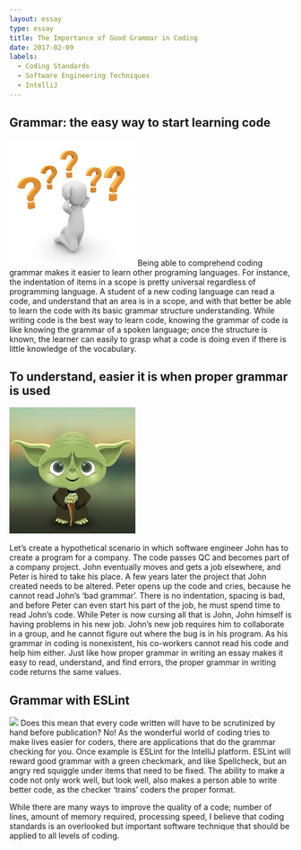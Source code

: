 ```yaml
---
layout: essay
type: essay
title: The Importance of Good Grammar in Coding
date: 2017-02-09
labels:
  - Coding Standards
  - Software Engineering Techniques 
  - IntelliJ
---
```



## Grammar: the easy way to start learning code

<img class="ui medium right floated image" src="../images/questions.jpg">
Being able to comprehend coding grammar makes it easier to learn other programing languages. For instance, the indentation of items in a scope is pretty universal regardless of programming language. A student of a new coding language can read a code, and understand that an area is in a scope, and with that better be able to learn the code with its basic grammar structure understanding.  While writing code is the best way to learn code, knowing the grammar of code is like knowing the grammar of a spoken language; once the structure is known, the learner can easily to grasp what a code is doing even if there is little knowledge of the vocabulary.

 ##  To understand, easier it is when proper grammar is used
 
<img class="ui tiny circular left floated image" src="../images/yoda.jpg">

Let’s create a hypothetical scenario in which software engineer John has to create a program for a company. The code passes QC and becomes part of a company project. John eventually moves and gets a job elsewhere, and Peter is hired to take his place. A few years later the project that John created needs to be altered. Peter opens up the code and cries, because he cannot read John’s ‘bad grammar’. There is no indentation, spacing is bad, and before Peter can even start his part of the job, he must spend time to read John’s code. While Peter is now cursing all that is John, John himself is having problems in his new job. John’s new job requires him to collaborate in a group, and he cannot figure out where the bug is in his program. As his grammar in coding is nonexistent, his co-workers cannot read his code and help him either. Just like how proper grammar in writing an essay makes it easy to read, understand, and find errors, the proper grammar in writing code returns the same values. 

## Grammar with ESLint
<img class="ui medium right floated image" src="../images/computer.jpg">
Does this mean that every code written will have to be scrutinized by hand before publication? No! As the wonderful world of coding tries to make lives easier for coders, there are applications that do the grammar checking for you. Once example is ESLint for the IntelliJ platform. ESLint will reward good grammar with a green checkmark, and like Spellcheck, but an angry red squiggle under items that need to be fixed. The ability to make a code not only work well, but look well, also makes a person able to write better code, as the checker ‘trains’ coders the proper format.

While there are  many ways to improve the quality of a code; number of lines, amount of memory required, processing speed, I believe that coding standards is an overlooked but important software technique that should be applied to all levels of coding.
